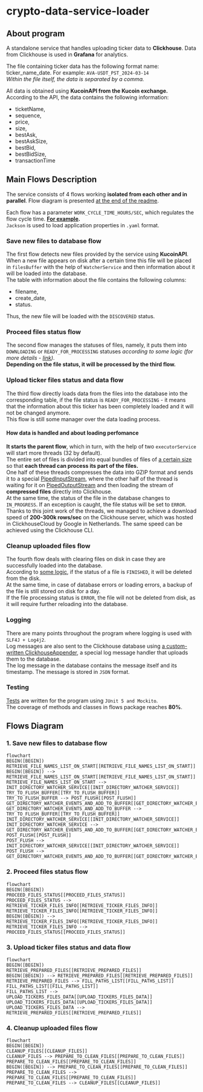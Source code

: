 # crypto-data-service-loader
## About program
A standalone service that handles uploading ticker data to **Clickhouse**. Data from Clickhouse is used in **Grafana** for analytics.

The file containing ticker data has the following format name:
ticker_name_date. For example:
```AVA-USDT_PST_2024-03-14```  
_Within the file itself, the data is separated by a comma._  

All data is obtained using **KucoinAPI from the Kucoin exchange.**  
According to the API, the data contains the following information:
+ ticketName, 
+ sequence, 
+ price, 
+ size, 
+ bestAsk, 
+ bestAskSize, 
+ bestBid, 
+ bestBidSize, 
+ transactionTime

## Main Flows Description

The service consists of 4 flows working **isolated from each other and in parallel**. Flow diagram is presented [at the end of the readme](#flows-diagram).

Each flow has a parameter `WORK_CYCLE_TIME_HOURS/SEC`, which regulates the flow cycle time. **[For example](/MainService/src/main/resources/application.origin.yaml#L29).**  
`Jackson` is used to load application properties in `.yaml` format.

### Save new files to database flow

The first flow detects new files provided by the service using **KucoinAPI**. When a new file appears on disk after a certain time this file will be placed in `filesBuffer` with the help of `WatcherService` and then information about it will be loaded into the database.  
The table with information about the file contains the following columns: 
+ filename, 
+ create_date, 
+ status.

Thus, the new file will be loaded with the `DISCOVERED` status.

### Proceed files status flow

The second flow manages the statuses of files, namely, it puts them into `DOWNLOADING` or `READY_FOR_PROCESSING` statuses *according to some logic (for more details - [link](/MainService/src/main/java/com/crypto/service/flow/ProceedFilesStatusFlow.java))*.   
**Depending on the file status, it will be processed by the third flow.**

### Upload ticker files status and data flow

The third flow directly loads data from the files into the database into the corresponding table, if the file status is `READY_FOR_PROCESSING` - it means that the information about this ticker has been completely loaded and it will not be changed anymore.  
This flow is still some manager over the data loading process.  

#### How data is handled and about loading perfomance
**It starts the parent flow**, which in turn, with the help of two `executorService` will start more threads (32 by default).  
The entire set of files is divided into equal bundles of files of [a certain size](/MainService/src/main/resources/application.origin.yaml#L16) so that **each thread can process its part of the files.**   
One half of these threads compresses the data into GZIP format and sends it to a special [PipedInputStream](https://docs.oracle.com/javase/8/docs/api/java/io/PipedInputStream.html), where the other half of the thread is waiting for it on [PipedOutputStream](https://docs.oracle.com/javase/8/docs/api/java/io/PipedOutputStream.html) and then loading the stream of **compressed files** directly into Clickhouse.  
At the same time, the status of the file in the database changes to `IN_PROGRESS`. If an exception is caught, the file status will be set to `ERROR`.  
Thanks to this joint work of the threads, we managed to achieve a download speed of **200-300k rows/sec** on the Clickhouse server, which was hosted in ClickhouseCloud by Google in Netherlands. The same speed can be achieved using the Clickhouse CLI.

### Cleanup uploaded files flow

The fourth flow deals with clearing files on disk in case they are successfully loaded into the database.  
According to [some logic](/MainService/src/main/java/com/crypto/service/flow/CleanupUploadedFilesFlow.java), if the status of a file is `FINISHED`, it will be deleted from the disk.  
At the same time, in case of database errors or loading errors, a backup of the file is still stored on disk for a day.  
If the file processing status is `ERROR`, the file will not be deleted from disk, as it will require further reloading into the database.

### Logging

There are many points throughout the program where logging is used with `SLF4J + Log4j2`.  
Log messages are also sent to the Clickhouse database using [a custom-written ClickhouseAppender](https://github.com/emelyanovkr/ClickHouseAppender/blob/main/src/main/java/com/clickhouse/appender/ClickHouseAppender.java), a special log message handler that uploads them to the database.  
The log message in the database contains the message itself and its timestamp. The message is stored in `JSON` format.

### Testing

[Tests](/MainService/src/test/java/com/crypto/service/) are written for the program using `JUnit 5 and Mockito`.  
The coverage of methods and classes in flows package reaches **80%**.

## Flows Diagram
### 1. Save new files to database flow
```mermaid
flowchart
BEGIN([BEGIN])
RETRIEVE_FILE_NAMES_LIST_ON_START[[RETRIEVE_FILE_NAMES_LIST_ON_START]]
BEGIN([BEGIN]) --> RETRIEVE_FILE_NAMES_LIST_ON_START[[RETRIEVE_FILE_NAMES_LIST_ON_START]]
RETRIEVE_FILE_NAMES_LIST_ON_START --> INIT_DIRECTORY_WATCHER_SERVICE[[INIT_DIRECTORY_WATCHER_SERVICE]]
TRY_TO_FLUSH_BUFFER[[TRY_TO_FLUSH_BUFFER]]
TRY_TO_FLUSH_BUFFER --> POST_FLUSH[[POST_FLUSH]]
GET_DIRECTORY_WATCHER_EVENTS_AND_ADD_TO_BUFFER[[GET_DIRECTORY_WATCHER_EVENTS_AND_ADD_TO_BUFFER]]
GET_DIRECTORY_WATCHER_EVENTS_AND_ADD_TO_BUFFER --> TRY_TO_FLUSH_BUFFER[[TRY_TO_FLUSH_BUFFER]]
INIT_DIRECTORY_WATCHER_SERVICE[[INIT_DIRECTORY_WATCHER_SERVICE]]
INIT_DIRECTORY_WATCHER_SERVICE --> GET_DIRECTORY_WATCHER_EVENTS_AND_ADD_TO_BUFFER[[GET_DIRECTORY_WATCHER_EVENTS_AND_ADD_TO_BUFFER]]
POST_FLUSH[[POST_FLUSH]]
POST_FLUSH --> INIT_DIRECTORY_WATCHER_SERVICE[[INIT_DIRECTORY_WATCHER_SERVICE]]
POST_FLUSH --> GET_DIRECTORY_WATCHER_EVENTS_AND_ADD_TO_BUFFER[[GET_DIRECTORY_WATCHER_EVENTS_AND_ADD_TO_BUFFER]]
```

### 2. Proceed files status flow
```mermaid
flowchart
BEGIN([BEGIN])
PROCEED_FILES_STATUS[[PROCEED_FILES_STATUS]]
PROCEED_FILES_STATUS --> RETRIEVE_TICKER_FILES_INFO[[RETRIEVE_TICKER_FILES_INFO]]
RETRIEVE_TICKER_FILES_INFO[[RETRIEVE_TICKER_FILES_INFO]]
BEGIN([BEGIN]) --> RETRIEVE_TICKER_FILES_INFO[[RETRIEVE_TICKER_FILES_INFO]]
RETRIEVE_TICKER_FILES_INFO --> PROCEED_FILES_STATUS[[PROCEED_FILES_STATUS]]
```

### 3. Upload ticker files status and data flow
```mermaid
flowchart
BEGIN([BEGIN])
RETRIEVE_PREPARED_FILES[[RETRIEVE_PREPARED_FILES]]
BEGIN([BEGIN]) --> RETRIEVE_PREPARED_FILES[[RETRIEVE_PREPARED_FILES]]
RETRIEVE_PREPARED_FILES --> FILL_PATHS_LIST[[FILL_PATHS_LIST]]
FILL_PATHS_LIST[[FILL_PATHS_LIST]]
FILL_PATHS_LIST --> UPLOAD_TICKERS_FILES_DATA[[UPLOAD_TICKERS_FILES_DATA]]
UPLOAD_TICKERS_FILES_DATA[[UPLOAD_TICKERS_FILES_DATA]]
UPLOAD_TICKERS_FILES_DATA --> RETRIEVE_PREPARED_FILES[[RETRIEVE_PREPARED_FILES]]
```

### 4. Cleanup uploaded files flow
```mermaid
flowchart
BEGIN([BEGIN])
CLEANUP_FILES[[CLEANUP_FILES]]
CLEANUP_FILES --> PREPARE_TO_CLEAN_FILES[[PREPARE_TO_CLEAN_FILES]]
PREPARE_TO_CLEAN_FILES[[PREPARE_TO_CLEAN_FILES]]
BEGIN([BEGIN]) --> PREPARE_TO_CLEAN_FILES[[PREPARE_TO_CLEAN_FILES]]
PREPARE_TO_CLEAN_FILES --> PREPARE_TO_CLEAN_FILES[[PREPARE_TO_CLEAN_FILES]]
PREPARE_TO_CLEAN_FILES --> CLEANUP_FILES[[CLEANUP_FILES]]
```
